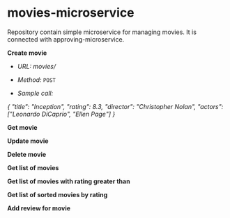 # movies-microservice
Repository contain simple microservice for managing movies. It is connected with approving-microservice.

**Create movie**
* *URL:*
  _movies/_

* *Method:*
  `POST`
  
* *Sample call:*

_{
	"title": "Inception",
	"rating": 8.3,
	"director": "Christopher Nolan",
	"actors":["Leonardo DiCaprio", "Ellen Page"]
}_

**Get movie**

**Update movie**

**Delete movie**

**Get list of movies**

**Get list of movies with rating greater than**

**Get list of sorted movies by rating**

**Add review for movie**
